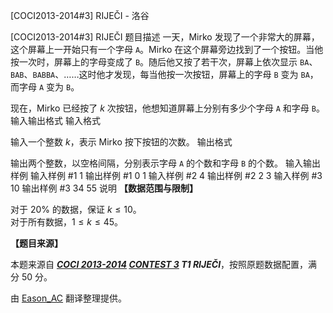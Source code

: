 



[COCI2013-2014#3] RIJEČI - 洛谷














[COCI2013-2014#3] RIJEČI
题目描述
一天，Mirko 发现了一个非常大的屏幕，这个屏幕上一开始只有一个字母 $\texttt{A}$。Mirko 在这个屏幕旁边找到了一个按钮。当他按一次时，屏幕上的字母变成了 $\texttt B$。随后他又按了若干次，屏幕上依次显示 $\texttt{BA}$、$\texttt{BAB}$、$\texttt{BABBA}$、……这时他才发现，每当他按一次按钮，屏幕上的字母 $\texttt B$ 变为 $\texttt{BA}$，而字母 $\texttt A$ 变为 $\texttt{B}$。

现在，Mirko 已经按了 $k$ 次按钮，他想知道屏幕上分别有多少个字母 $\texttt A$ 和字母 $\texttt B$。
输入输出格式
输入格式

输入一个整数 $k$，表示 Mirko 按下按钮的次数。
输出格式

输出两个整数，以空格间隔，分别表示字母 $\texttt A$ 的个数和字母 $\texttt B$ 的个数。
输入输出样例
输入样例 #1
1
输出样例 #1
0 1
输入样例 #2
4
输出样例 #2
2 3
输入样例 #3
10
输出样例 #3
34 55
说明
**【数据范围与限制】**

对于 $20\%$ 的数据，保证 $k\leqslant 10$。  
对于所有数据，$1\leqslant k\leqslant 45$。

**【题目来源】**

本题来源自 **_[COCI 2013-2014](https://hsin.hr/coci/archive/2013_2014/) [CONTEST 3](https://hsin.hr/coci/archive/2013_2014/contest3_tasks.pdf) T1 RIJEČI_**，按照原题数据配置，满分 $50$ 分。

由 [Eason_AC](https://www.luogu.com.cn/user/112917) 翻译整理提供。






